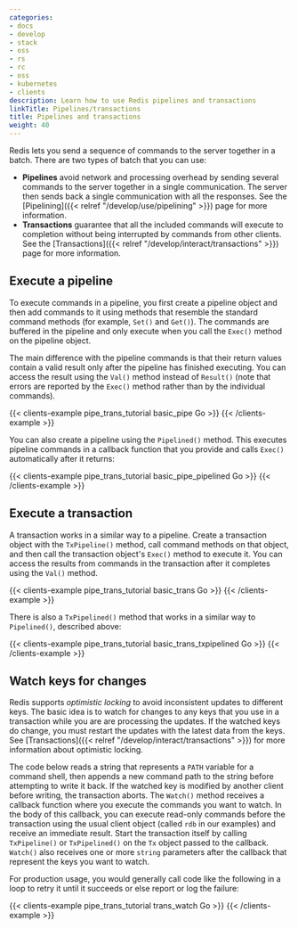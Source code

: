 ```yaml
---
categories:
- docs
- develop
- stack
- oss
- rs
- rc
- oss
- kubernetes
- clients
description: Learn how to use Redis pipelines and transactions
linkTitle: Pipelines/transactions
title: Pipelines and transactions
weight: 40
---
```


Redis lets you send a sequence of commands to the server together in a batch.
There are two types of batch that you can use:

-   **Pipelines** avoid network and processing overhead by sending several commands
    to the server together in a single communication. The server then sends back
    a single communication with all the responses. See the
    [Pipelining]({{< relref "/develop/use/pipelining" >}}) page for more
    information.
-   **Transactions** guarantee that all the included commands will execute
    to completion without being interrupted by commands from other clients.
    See the [Transactions]({{< relref "/develop/interact/transactions" >}})
    page for more information.

## Execute a pipeline

To execute commands in a pipeline, you first create a pipeline object
and then add commands to it using methods that resemble the standard
command methods (for example, `Set()` and `Get()`). The commands are
buffered in the pipeline and only execute when you call the `Exec()`
method on the pipeline object.

The main difference with the pipeline commands is that their return
values contain a valid result only after the pipeline has finished executing.
You can access the result using the `Val()` method instead of
`Result()` (note that errors are reported by the `Exec()` method rather
than by the individual commands).

{{< clients-example pipe_trans_tutorial basic_pipe Go >}}
{{< /clients-example >}}

You can also create a pipeline using the `Pipelined()` method.
This executes pipeline commands in a callback function that you
provide and calls `Exec()` automatically after it returns:

{{< clients-example pipe_trans_tutorial basic_pipe_pipelined Go >}}
{{< /clients-example >}}

## Execute a transaction

A transaction works in a similar way to a pipeline. Create a
transaction object with the `TxPipeline()` method, call command methods
on that object, and then call the transaction object's 
`Exec()` method to execute it. You can access the results
from commands in the transaction after it completes using the
`Val()` method.

{{< clients-example pipe_trans_tutorial basic_trans Go >}}
{{< /clients-example >}}

There is also a `TxPipelined()` method that works in a similar way
to `Pipelined()`, described above:

{{< clients-example pipe_trans_tutorial basic_trans_txpipelined Go >}}
{{< /clients-example >}}

## Watch keys for changes

Redis supports *optimistic locking* to avoid inconsistent updates
to different keys. The basic idea is to watch for changes to any
keys that you use in a transaction while you are are processing the
updates. If the watched keys do change, you must restart the updates
with the latest data from the keys. See
[Transactions]({{< relref "/develop/interact/transactions" >}})
for more information about optimistic locking.

The code below reads a string
that represents a `PATH` variable for a command shell, then appends a new
command path to the string before attempting to write it back. If the watched
key is modified by another client before writing, the transaction aborts.
The `Watch()` method receives a callback function where you execute the
commands you want to watch. In the body of this callback, you can execute
read-only commands before the transaction using the usual client object
(called `rdb` in our examples) and receive an immediate result. Start the
transaction itself by calling `TxPipeline()` or `TxPipelined()` on the
`Tx` object passed to the callback. `Watch()` also receives one or more
`string` parameters after the callback that represent the keys you want
to watch.

For production usage, you would generally call code like the following in
a loop to retry it until it succeeds or else report or log the failure:

{{< clients-example pipe_trans_tutorial trans_watch Go >}}
{{< /clients-example >}}
